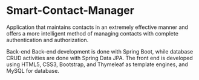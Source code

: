 # Smart-Contact-Manager
Application that maintains contacts in an extremely effective manner and offers a more intelligent method of managing contacts with complete authentication and authorization.

Back-end Back-end development is done with Spring Boot, while database CRUD activities are done with Spring Data JPA.
The front end is developed using HTML5, CSS3, Bootstrap, and Thymeleaf as template engines, and MySQL for database.


